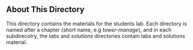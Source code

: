 ## About This Directory
This directory contains the materials for the students lab.
Each directory is named after a chapter (short name, e.g _tower-manage_), and
in each subdirecotry, the _labs_ and _solutions_ directories contain labs and
solutions material.

